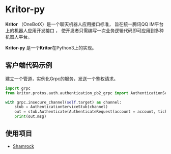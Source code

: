 # Kritor-py

**Kritor** （OneBotX）是一个聊天机器人应用接口标准，
旨在统一腾讯QQ IM平台上的机器人应用开发接口 ，
使开发者只需编写一次业务逻辑代码即可应用到多种机器人平台。

**Kritor-py** 是一个**Kritor**在Python3上的实现。

## 客户端代码示例

建立一个管道，实例化Grpc的服务，发送一个鉴权请求。

```python
import grpc
from kritor.protos.auth.authentication_pb2_grpc import AuthenticationServiceStub

with grpc.insecure_channel(self.target) as channel:
    stub = AuthenticationServiceStub(channel)
    out = stub.Authenticate(AuthenticateRequest(account = account, ticket = ticket))
    print(out.msg)
```

## 使用项目

- [Shamrock](https://github.com/whitechi73/OpenShamrock)